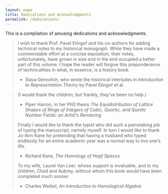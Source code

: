 ```yaml
---
layout: page
title: Dedications and Acknowledgments
permalink: /dedications/
---
```


This is a compilation of amusing dedications and acknowledgments.

> I wish to thank Prof. Pavel Etingof and his co-authors for adding technical notes to my historical monograph. While they have made a commendable effort at a concise exposition, their notes, unfortunately, have grown in size and in the end occupied a better part of this volume. I hope the reader will forgive this preponderance of technicalities in what, in essence, is a history book.
> 
> - Slava Gerovitch, who wrote the historical interludes in *Introduction to Representation Theory* by Pavel Etingof et al.

> (I would thank the children, but frankly, they’ve been no help.)
>
> - Piper Harron, in her PhD thesis *The Equidistribution of Lattice Shapes of Rings of Integers of Cubic, Quartic, and Quintic Number Fields: an Artist’s Rendering*

> Finally I would like to thank the typist who did such a painstaking job of typing the manuscript, namely myself. In turn I would like to thank Jo-Ann Kane for pretending that having a husband who typed endlessly for an entire academic year was a normal way to live one's life.
>
> - Richard Kane, *The Homology of Hopf Spaces*

> To my wife, Laurel Van Leer, whose support is invaluable, and to my children, Chad and Aubrey, without whom this book would have been completed much sooner.
>
> - Charles Weibel, *An Introduction to Homological Algebra*






